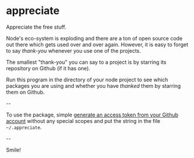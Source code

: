 # appreciate

Appreciate the free stuff.

Node's eco-system is exploding and there are a ton of open source code out there which gets used over and over again. However, it is easy to forget to say _thank-you_ whenever you use one of the projects.

The smallest "thank-you" you can say to a project is by starring its repository on Github (if it has one).

Run this program in the directory of your node project to see which packages you are using and whether you have _thanked_ them by starring them on Github.

-- 

To use the package, simple [generate an access token from your Github account](https://help.github.com/articles/creating-an-access-token-for-command-line-use/) without any special scopes and put the string in the file `~/.appreciate`.

--

Smile!

